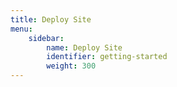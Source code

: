 ```yaml
---
title: Deploy Site
menu:
    sidebar:
        name: Deploy Site
        identifier: getting-started
        weight: 300
---
```

